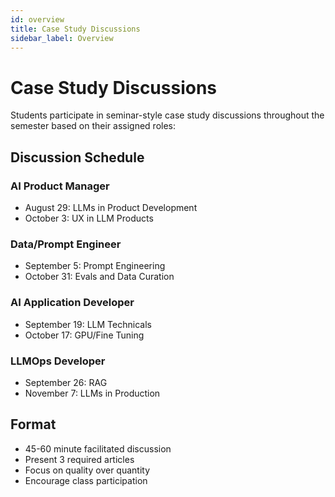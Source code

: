 ```yaml
---
id: overview
title: Case Study Discussions
sidebar_label: Overview
---
```


# Case Study Discussions

Students participate in seminar-style case study discussions throughout the semester based on their assigned roles:

## Discussion Schedule

### AI Product Manager
- August 29: LLMs in Product Development
- October 3: UX in LLM Products

### Data/Prompt Engineer
- September 5: Prompt Engineering
- October 31: Evals and Data Curation

### AI Application Developer
- September 19: LLM Technicals
- October 17: GPU/Fine Tuning

### LLMOps Developer
- September 26: RAG
- November 7: LLMs in Production

## Format
- 45-60 minute facilitated discussion
- Present 3 required articles
- Focus on quality over quantity
- Encourage class participation